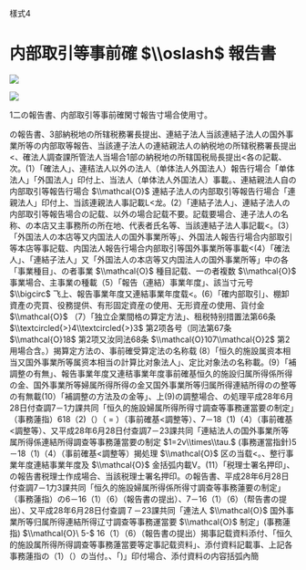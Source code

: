 樣式4

# 内部取引等事前確 $\\oslash$ 報告書

![](https://www.nta.go.jp/tmp/13a3070d-ab75-4023-9973-c9b2733ed1ff/images/18645a9e1f8da42ec932f9baac592de2a3ccfa0e76720b5b0577df60cf1685c1.jpg)

![](https://www.nta.go.jp/tmp/13a3070d-ab75-4023-9973-c9b2733ed1ff/images/415c5281533b40bbb8c5afd5b83d1cc818266db720206c96a776f6ceda968454.jpg)

1二の報告書、内部取引等事前確閑寸報告寸場合使用寸。

の報告書、3部納税地の所辖税務署長提出、連結子法人当該連結子法人の国外事業所等の内部取等報告、当該連子法人の連結親法人の納税地の所辖税務署長提出<、確法人調查課所管法人当場合1部の納税地の所辖国税局長提出<各の記載、次。(1）「確法人」、連秸法人以外の法人（单体法人外国法人）報告行場合「单体法人」「外国法人」印付上、当法人（单体法人外国法人）事載。、連結親法人自の内部取引等報告行場合 $\\mathcal{O}$ 連結子法人の内部取引等報告行場合「連親法人」印付上、当該連親法人事記載L<龙。(2）「連結子法人」、連結子法人の内部取引等報告場合の記载、以外の場合記载不要。記载要場合、連子法人の名称、の本店又主事務所の所在地、代表者氏名等、当該連結子法人事記載<。(3）「外国法人の本店等又内国法人の国外事業所等」、外国法人報告行場合内部取引等本店等事記载、内国法人報告行場合内部取引等国外事業所等事載<(4）「確法人」、「連結子法人」又「外国法人の本店等又内国法人の国外事業所等」中の各「事業種目」、の者事業 $\\mathcal{O}$ 種目記载、一の者複数 $\\mathcal{O}$ 事業場合、主事業の種載（5）「報告（連結）事業年度」、該当寸元号 $\\bigcirc$ 飞上、報告事業年度又連結事業年度载<。(6）「確内部取引」、棚卸資產の壳買、役務提供、有形固定資産の使用、无形資産の使用、貨付金$\\mathcal{O}$ （7）「独立企業間格の算定方法」、租税特别措置法第66条 $\\textcircled{>}4\\textcircled{>}3$ 第2项各号（同法第67条 $\\mathcal{O}18$ 第2项又汝同法68条 $\\mathcal{O}107\\mathcal{O}2$ 第2用場合含。）揭算定方法の、事前確受算定法の名称载 (8）「恒久的施設属资本相当又国外事業所等属资本相当の計算比对象法人」、定比对象法の名称載。(9）「補調整の有無」、報告事業年度又連秸事業年度事前確基恒久的施設归属所得係所得の金、国外事業所等婦属所得所得の金又国外事業所等归属所得連結所得のの整等の有無載(10）「補調整の方法及の金等」、上(9)の調整場合、の処理平成28年6月28日付查調7－1力課共同「恒久的施設婦属所得所得寸調查等事務運當要の制定」（事務蓮指）618（2)（）（ $=$ ）（事前確基<調整等）、7－18（1)（4）（事前確基<調整等）、又平成28年6月28日付查調7－23課共同「連結法人の国外事業所等属所得係連結所得調查等事務蓮當要の制定 $1=2v\\times\\tau.$ (事務運當指針)5－18（1)（4）（事前確基<調整等）揭処理 $\\mathcal{O}$ 区の当载<。、整行事業年度連結事業年度及 $\\mathcal{O}$ 金括弧内載V。(11）「税理士署名押印」、の報告書税理士作成場合、当該税理士署名押印。の報告書、平成28年6月28日付查調7－1力3課共同「恒久的施設婦属所得係所得寸調查等事務蓮要の制定」（事務蓮指）の6－16（1）（6）（報告書の提出）、7－16（1）（6）（帮告書の提出）、又平成28年6月28日付查調７－23課共同「連法人 $\\mathcal{O}$ 国外事業所等归属所得連結所得辽寸調查等事務運當要 $\\mathcal{O}$ 制定」(事務蓮指) $\\mathcal{O}\ 5-$ 16（1）（6）（報告書の提出）揭事記载資料添付、「恒久的施設属所得所得調查等事務蓮當要等定事記载资料」、添付資料記載事、上記各事務蓮指の（1）（）の当付。、「)」印付場合、添付資料の内容括弧內簡